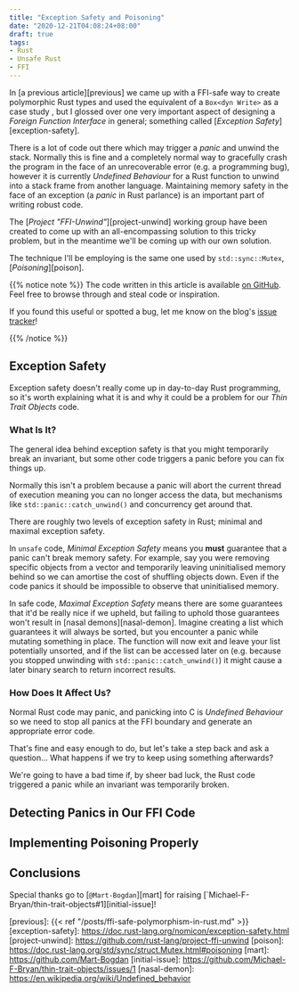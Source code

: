 ```yaml
---
title: "Exception Safety and Poisoning"
date: "2020-12-21T04:08:24+08:00"
draft: true
tags:
- Rust
- Unsafe Rust
- FFI
---
```


In [a previous article][previous] we came up with a FFI-safe way to create
polymorphic Rust types and used the equivalent of a `Box<dyn Write>` as a
case study , but I glossed over one very important aspect of designing a
*Foreign Function Interface* in general; something called [*Exception
Safety*][exception-safety].

There is a lot of code out there which may trigger a *panic* and unwind the
stack. Normally this is fine and a completely normal way to gracefully crash
the program in the face of an unrecoverable error (e.g. a programming bug),
however it is currently *Undefined Behaviour* for a Rust function to unwind
into a stack frame from another language. Maintaining memory safety in the face
of an exception (a *panic* in Rust parlance) is an important part of writing
robust code.

The [*Project "FFI-Unwind"*][project-unwind] working group have been created to
come up with an all-encompassing solution to this tricky problem, but in the
meantime we'll be coming up with our own solution.

The technique I'll be employing is the same one used by `std::sync::Mutex`,
[*Poisoning*][poison].

{{% notice note %}}
The code written in this article is available [on GitHub][repo]. Feel free to
browse through and steal code or inspiration.

If you found this useful or spotted a bug, let me know on the blog's
[issue tracker][issue]!

[repo]: https://github.com/Michael-F-Bryan/thin-trait-objects
[issue]: https://github.com/Michael-F-Bryan/adventures.michaelfbryan.com/issues
{{% /notice %}}

## Exception Safety

Exception safety doesn't really come up in day-to-day Rust programming, so it's
worth explaining what it is and why it could be a problem for our *Thin Trait
Objects* code.

### What Is It?

The general idea behind exception safety is that you might temporarily break
an invariant, but some other code triggers a panic before you can fix things
up.

Normally this isn't a problem because a panic will abort the current thread
of execution meaning you can no longer access the data, but mechanisms like
`std::panic::catch_unwind()` and concurrency get around that.

There are roughly two levels of exception safety in Rust; minimal and
maximal exception safety.

In `unsafe` code, *Minimal Exception Safety* means you **must** guarantee
that a panic can't break memory safety. For example, say you were removing
specific objects from a vector and temporarily leaving uninitialised memory
behind so we can amortise the cost of shuffling objects down. Even if the
code panics it should be impossible to observe that uninitialised memory.

In safe code, *Maximal Exception Safety* means there are some guarantees that
it'd be really nice if we upheld, but failing to uphold those guarantees
won't result in [nasal demons][nasal-demon]. Imagine creating a list which
guarantees it will always be sorted, but you encounter a panic while mutating
something in place. The function will now exit and leave your list
potentially unsorted, and if the list can be accessed later on (e.g. because
you stopped unwinding with `std::panic::catch_unwind()`) it might cause a
later binary search to return incorrect results.

### How Does It Affect Us?

Normal Rust code may panic, and panicking into C is *Undefined Behaviour* so
we need to stop all panics at the FFI boundary and generate an appropriate
error code.

That's fine and easy enough to do, but let's take a step back and ask a
question... What happens if we try to keep using something afterwards?

We're going to have a bad time if, by sheer bad luck, the Rust code triggered
a panic while an invariant was temporarily broken.

## Detecting Panics in Our FFI Code

## Implementing Poisoning Properly

## Conclusions

Special thanks go to [`@Mart-Bogdan`][mart] for raising
[`Michael-F-Bryan/thin-trait-objects#1][initial-issue]!

[previous]: {{< ref "/posts/ffi-safe-polymorphism-in-rust.md" >}}
[exception-safety]: https://doc.rust-lang.org/nomicon/exception-safety.html
[project-unwind]: https://github.com/rust-lang/project-ffi-unwind
[poison]: https://doc.rust-lang.org/std/sync/struct.Mutex.html#poisoning
[mart]: https://github.com/Mart-Bogdan
[initial-issue]: https://github.com/Michael-F-Bryan/thin-trait-objects/issues/1
[nasal-demon]: https://en.wikipedia.org/wiki/Undefined_behavior

